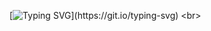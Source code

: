 [![Typing SVG](https://readme-typing-svg.herokuapp.com?font='Source+Code+Pro'&size=24&duration=4000&color=F7F7F7&vCenter=true&width=500&lines=%3E+echo+Hello!+%3E%3E+your.screen;Hello!)](https://git.io/typing-svg)
<br>
